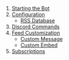1. [Starting the Bot](https://github.com/synzen/Discord.RSS/wiki/Starting-the-Bot)
2. [Configuration](https://github.com/synzen/Discord.RSS/wiki/Configuration)
    * [RSS Database](https://github.com/synzen/Discord.RSS/wiki/RSS-Database)
3. [Discord Commands](https://github.com/synzen/Discord.RSS/wiki/Discord-Commands)
4. [Feed Customization](https://github.com/synzen/Discord.RSS/wiki/Feed-Customization)
    * [Custom Message]()
    * [Custom Embed]()
5. [Subscriptions]()